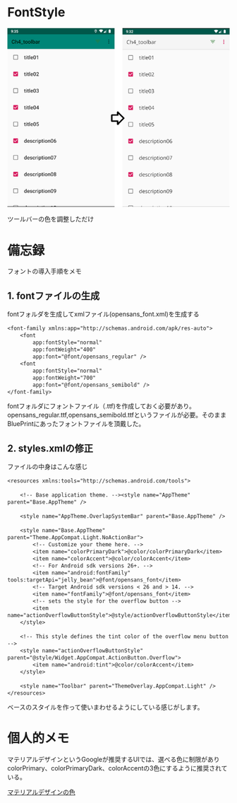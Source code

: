 # FontStyle

![play.png](./play.png?raw=true)

ツールバーの色を調整しただけ

# 備忘録

フォントの導入手順をメモ

## 1. fontファイルの生成

fontフォルダを生成してxmlファイル(opensans_font.xml)を生成する

    <font-family xmlns:app="http://schemas.android.com/apk/res-auto">
        <font
            app:fontStyle="normal"
            app:fontWeight="400"
            app:font="@font/opensans_regular" />
        <font
            app:fontStyle="normal"
            app:fontWeight="700"
            app:font="@font/opensans_semibold" />
    </font-family>

fontフォルダにフォントファイル（.ttf)を作成しておく必要があり。opensans_regular.ttf,opensans_semibold.ttfというファイルが必要。そのままBluePrintにあったフォントファイルを頂戴した。

## 2. styles.xmlの修正

ファイルの中身はこんな感じ

    <resources xmlns:tools="http://schemas.android.com/tools">

        <!-- Base application theme. --><style name="AppTheme" parent="Base.AppTheme" />

        <style name="AppTheme.OverlapSystemBar" parent="Base.AppTheme" />

        <style name="Base.AppTheme" parent="Theme.AppCompat.Light.NoActionBar">
            <!-- Customize your theme here. -->
            <item name="colorPrimaryDark">@color/colorPrimaryDark</item>
            <item name="colorAccent">@color/colorAccent</item>
            <!-- For Android sdk versions 26+. -->
            <item name="android:fontFamily" tools:targetApi="jelly_bean">@font/opensans_font</item>
            <!-- Target Android sdk versions < 26 and > 14. -->
            <item name="fontFamily">@font/opensans_font</item>
            <!-- sets the style for the overflow button -->
            <item name="actionOverflowButtonStyle">@style/actionOverflowButtonStyle</item>
        </style>

        <!-- This style defines the tint color of the overflow menu button -->
        <style name="actionOverflowButtonStyle" parent="@style/Widget.AppCompat.ActionButton.Overflow">
            <item name="android:tint">@color/colorAccent</item>
        </style>

        <style name="Toolbar" parent="ThemeOverlay.AppCompat.Light" />
    </resources>

ベースのスタイルを作って使いまわせるようにしている感じがします。

# 個人的メモ

マテリアルデザインというGoogleが推奨するUIでは、選べる色に制限がありcolorPrimary、colorPrimaryDark、colorAccentの3色にするように推奨されている。

[マテリアルデザインの色](https://www.materialpalette.com/colors)